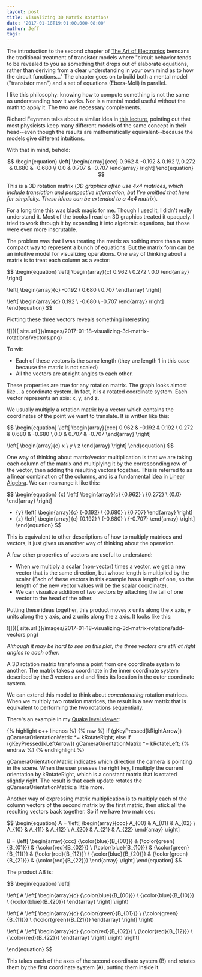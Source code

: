 ```yaml
---
layout: post
title: Visualizing 3D Matrix Rotations
date: '2017-01-18T19:01:00.000-08:00'
author: Jeff
tags:
---
```


<script type="text/javascript" async
  src="https://cdn.mathjax.org/mathjax/latest/MathJax.js?config=TeX-MML-AM_CHTML">
</script>

The introduction to the second chapter of
[The Art of Electronics](https://www.goodreads.com/book/show/569775.The_Art_of_Electronics)
bemoans the traditional treatment of transistor models where "circuit behavior
tends to be revealed to you as something that drops out of elaborate equations,
rather than deriving from a clear understanding in your own mind as to how the
circuit functions..." The chapter goes on to build both a mental
model ("transistor man") and a set of equations (Ebers-Moll) in parallel.

I like this philosophy: knowing how to compute something is not the same as
understanding how it works. Nor is a mental model useful without the math to
apply it. The two are necessary complements.

Richard Feynman talks about a similar idea in [this lecture](https://youtu.be/NM-zWTU7X-k),
pointing out that most physicists keep many different models of the same
concept in their head--even though the results are mathematically
equivalent--because the models give different intuitions.

With that in mind, behold:

$$
\begin{equation}
\left[ \begin{array}{ccc}
    0.962 & -0.192 & 0.192  \\
    0.272 & 0.680  & -0.680  \\
    0.0   & 0.707  & -0.707
\end{array} \right]
\end{equation}
$$

This is a 3D rotation matrix (*3D graphics often use 4x4 matrices, which include
translation and perspective information, but I've omitted that here for
simplicity. These ideas can be extended to a 4x4 matrix*).

For a long time this was black magic for me. Though I used it, I didn't really
understand it. Most of the books I read on 3D graphics treated it opaquely. I
tried to work through it by expanding it into algebraic equations, but those
were even more inscrutable.

The problem was that I was treating the matrix as nothing more than a more
compact way to represent a bunch of equations. But the matrix form can be an
intuitive model for visualizing operations. One way of thinking about a matrix
is to treat each column as a vector:

$$
\begin{equation}
\left[ \begin{array}{c}
    0.962   \\
    0.272   \\
    0.0
\end{array} \right]

\left[ \begin{array}{c}
    -0.192  \\
    0.680  \\
    0.707
\end{array} \right]

\left[ \begin{array}{c}
    0.192  \\
    -0.680  \\
    -0.707
\end{array} \right]
\end{equation}
$$

Plotting these three vectors reveals something interesting:

![]({{ site.url }}/images/2017-01-18-visualizing-3d-matrix-rotations/vectors.png)

To wit:

- Each of these vectors is the same length (they are length 1 in this case
  because the matrix is not scaled)
- All the vectors are at right angles to each other.

These properties are true for any rotation matrix. The graph looks almost
like... a coordinate system. In fact, it is a rotated coordinate system.
Each vector represents an axis: x, y, and z.

We usually multiply a rotation matrix by a vector which contains the coordinates
of the point we want to translate. It is written like this:

$$
\begin{equation}
\left[ \begin{array}{ccc}
    0.962 & -0.192 & 0.192  \\
    0.272 & 0.680 & -0.680  \\
    0.0 & 0.707 & -0.707
\end{array} \right]

\left[ \begin{array}{c}
    x \\
    y \\
    z
\end{array} \right]
\end{equation}
$$

One way of thinking about matrix/vector multiplication is that we are taking each
column of the matrix and multiplying it by the corresponding row of the vector,
then adding the resulting vectors together. This is referred to as a linear
combination of the columns, and is a fundamental idea in
[Linear Algebra](https://www.khanacademy.org/math/linear-algebra).
We can rearrange it like this:

$$
\begin{equation}
{x}
\left[ \begin{array}{c}
    {0.962} \\
    {0.272} \\
    {0.0}
\end{array} \right]
+ {y}
\left[ \begin{array}{c}
    {-0.192} \\
    {0.680} \\
    {0.707}
\end{array} \right]
+ {z}
\left[ \begin{array}{c}
    {0.192} \\
    {-0.680} \\
    {-0.707}
\end{array} \right]
\end{equation}
$$

This is equivalent to other descriptions of how to multiply matrices and
vectors, it just gives us another way of thinking about the operation.

A few other properties of vectors are useful to understand:

- When we multiply a scalar (non-vector) times a vector, we get a new vector
  that is the same direction, but whose length is multiplied by the scalar
  (Each of these vectors in this example has a length of one, so the length of
  the new vector values will be the scalar coordinate).
- We can visualize addition of two vectors by attaching the tail of one vector
  to the head of the other.

Putting these ideas together, this product moves x units along the x axis, y
units along the y axis, and z units along the z axis. It looks like this:

![]({{ site.url }}/images/2017-01-18-visualizing-3d-matrix-rotations/add-vectors.png)

*Although it may be hard to see on this plot, the three vectors are still at right angles to each other.*

A 3D rotation matrix transforms a point from one coordinate system to another.
The matrix takes a coordinate in the inner coordinate system described
by the 3 vectors and and finds its location in the outer coordinate system.

We can extend this model to think about *concatenating* rotation matrices. When
we multiply two rotation matrices, the result is a new matrix that is
equivalent to performing the two rotations sequentially.

There's an example in my
[Quake level viewer](https://github.com/jbush001/NyuziProcessor/blob/301af589415dfa0f074f19a3b234a4613f3e5bad/software/apps/quakeview/main.cpp#L134):

{% highlight c++ linenos %}
{% raw %}
    if (gKeyPressed[kRightArrow])
        gCameraOrientationMatrix *= kRotateRight;
    else if (gKeyPressed[kLeftArrow])
        gCameraOrientationMatrix *= kRotateLeft;
{% endraw %}
{% endhighlight %}

gCameraOrientationMatrix indicates which direction the camera is pointing in
the scene. When the user presses the right key, I multiply the current
orientation by kRotateRight, which is a constant matrix that is rotated
slightly right. The result is that each update rotates the gCameraOrientationMatrix
a little more.

Another way of expressing matrix multiplication is to multiply each of the column
vectors of the second matrix by the first matrix, then stick all the resulting vectors
back together. So if we have two matrices:

$$
\begin{equation}
A = \left[ \begin{array}{ccc}
    A_{00} & A_{01} & A_{02}  \\
    A_{10} & A_{11} & A_{12}  \\
    A_{20} & A_{21} & A_{22}
\end{array} \right]

B = \left[ \begin{array}{ccc}
    {\color{blue}{B_{00}}} & {\color{green}{B_{01}}} & {\color{red}{B_{02}}}  \\
    {\color{blue}{B_{10}}} & {\color{green}{B_{11}}} & {\color{red}{B_{12}}}  \\
    {\color{blue}{B_{20}}} & {\color{green}{B_{21}}} & {\color{red}{B_{22}}}
\end{array} \right]
\end{equation}
$$

The product AB is:

$$
\begin{equation}
\left[

\left(
    A
\left[ \begin{array}{c}
    {\color{blue}{B_{00}}} \\
    {\color{blue}{B_{10}}} \\
    {\color{blue}{B_{20}}}
\end{array} \right]
\right)

\left(
    A
\left[ \begin{array}{c}
    {\color{green}{B_{01}}} \\
    {\color{green}{B_{11}}} \\
    {\color{green}{B_{21}}}
\end{array} \right]
\right)

\left(
    A
\left[ \begin{array}{c}
    {\color{red}{B_{02}}} \\
    {\color{red}{B_{12}}} \\
    {\color{red}{B_{22}}}
\end{array} \right]
\right)
\right]

\end{equation}
$$

This takes each of the axes of the second coordinate system (B) and
rotates them by the first coordinate system (A), putting them inside it.
